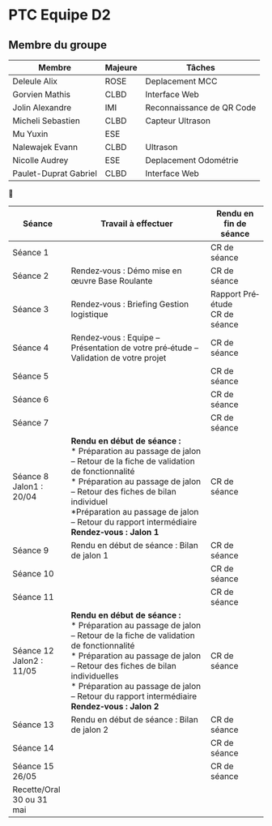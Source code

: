# PTC Equipe D2
## Membre du groupe

<div align=center>
  
|Membre|Majeure|Tâches|
|-|-|-|
|Deleule Alix|ROSE|Deplacement MCC|
|Gorvien Mathis|CLBD|Interface Web|
|Jolin Alexandre|IMI|Reconnaissance de QR Code|
|Micheli Sebastien|CLBD|Capteur Ultrason|
|Mu Yuxin|ESE||
|Nalewajek Evann|CLBD|Ultrason|
|Nicolle Audrey|ESE|Deplacement Odométrie|
|Paulet-Duprat Gabriel|CLBD|Interface Web|
</div>

:hibiscus:

|Séance|Travail à effectuer|Rendu en fin de séance|
|-|-|-|
|Séance 1||CR de séance|
|Séance 2|Rendez‐vous : Démo mise en œuvre Base Roulante|CR de séance|
|Séance 3|Rendez‐vous : Briefing Gestion logistique|Rapport Pré‐étude</br>CR de séance|
|Séance 4|Rendez‐vous : Equipe – Présentation de votre pré‐étude – Validation de votre projet|CR de séance|
|Séance 5||CR de séance|
|Séance 6||CR de séance|
|Séance 7||CR de séance|
|Séance 8</br>Jalon1 : 20/04|**Rendu en début de séance :**</br>* Préparation au passage de jalon – Retour de la fiche de validation de fonctionnalité</br>* Préparation au passage de jalon – Retour des fiches de bilan individuel</br>*Préparation au passage de jalon – Retour du rapport intermédiaire</br>**Rendez‐vous : Jalon 1**|CR de séance|
|Séance 9|Rendu en début de séance : Bilan de jalon 1|CR de séance|
|Séance 10||CR de séance|
|Séance 11||CR de séance|
|Séance 12</br>Jalon2 : 11/05|**Rendu en début de séance :**</br>* Préparation au passage de jalon – Retour de la fiche de validation de fonctionnalité</br>* Préparation au passage de jalon – Retour des fiches de bilan individuelles</br>* Préparation au passage de jalon – Retour du rapport intermédiaire</br>**Rendez‐vous : Jalon 2**|CR de séance|
|Séance 13|Rendu en début de séance : Bilan de jalon 2|CR de séance|
|Séance 14||CR de séance|
|Séance 15</br>26/05||CR de séance|
|Recette/Oral</br>30 ou 31 mai|
